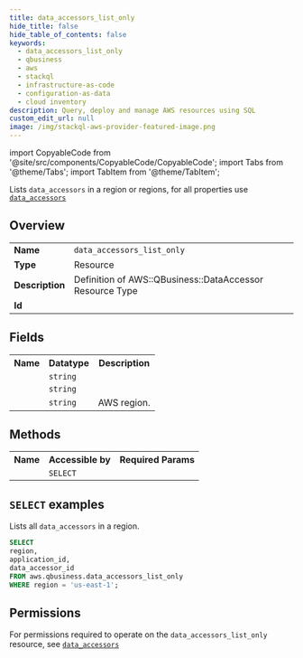 ```yaml
---
title: data_accessors_list_only
hide_title: false
hide_table_of_contents: false
keywords:
  - data_accessors_list_only
  - qbusiness
  - aws
  - stackql
  - infrastructure-as-code
  - configuration-as-data
  - cloud inventory
description: Query, deploy and manage AWS resources using SQL
custom_edit_url: null
image: /img/stackql-aws-provider-featured-image.png
---
```


import CopyableCode from '@site/src/components/CopyableCode/CopyableCode';
import Tabs from '@theme/Tabs';
import TabItem from '@theme/TabItem';

Lists <code>data_accessors</code> in a region or regions, for all properties use <a href="/services/serviceName/data_accessors/"><code>data_accessors</code></a>

## Overview
<table>
<tbody>
<tr><td><b>Name</b></td><td><code>data_accessors_list_only</code></td></tr>
<tr><td><b>Type</b></td><td>Resource</td></tr>
<tr><td><b>Description</b></td><td>Definition of AWS::QBusiness::DataAccessor Resource Type</td></tr>
<tr><td><b>Id</b></td><td><CopyableCode code="aws.qbusiness.data_accessors_list_only" /></td></tr>
</tbody>
</table>

## Fields
<table>
<tbody>
<tr><th>Name</th><th>Datatype</th><th>Description</th></tr><tr><td><CopyableCode code="application_id" /></td><td><code>string</code></td><td></td></tr>
<tr><td><CopyableCode code="data_accessor_id" /></td><td><code>string</code></td><td></td></tr>
<tr><td><CopyableCode code="region" /></td><td><code>string</code></td><td>AWS region.</td></tr>
</tbody>
</table>

## Methods

<table>
<tbody>
  <tr>
    <th>Name</th>
    <th>Accessible by</th>
    <th>Required Params</th>
  </tr>
  <tr>
    <td><CopyableCode code="list_resources" /></td>
    <td><code>SELECT</code></td>
    <td><CopyableCode code="region" /></td>
  </tr>
</tbody>
</table>

## `SELECT` examples
Lists all <code>data_accessors</code> in a region.
```sql
SELECT
region,
application_id,
data_accessor_id
FROM aws.qbusiness.data_accessors_list_only
WHERE region = 'us-east-1';
```


## Permissions

For permissions required to operate on the <code>data_accessors_list_only</code> resource, see <a href="/services/qbusiness/data_accessors/#permissions"><code>data_accessors</code></a>

